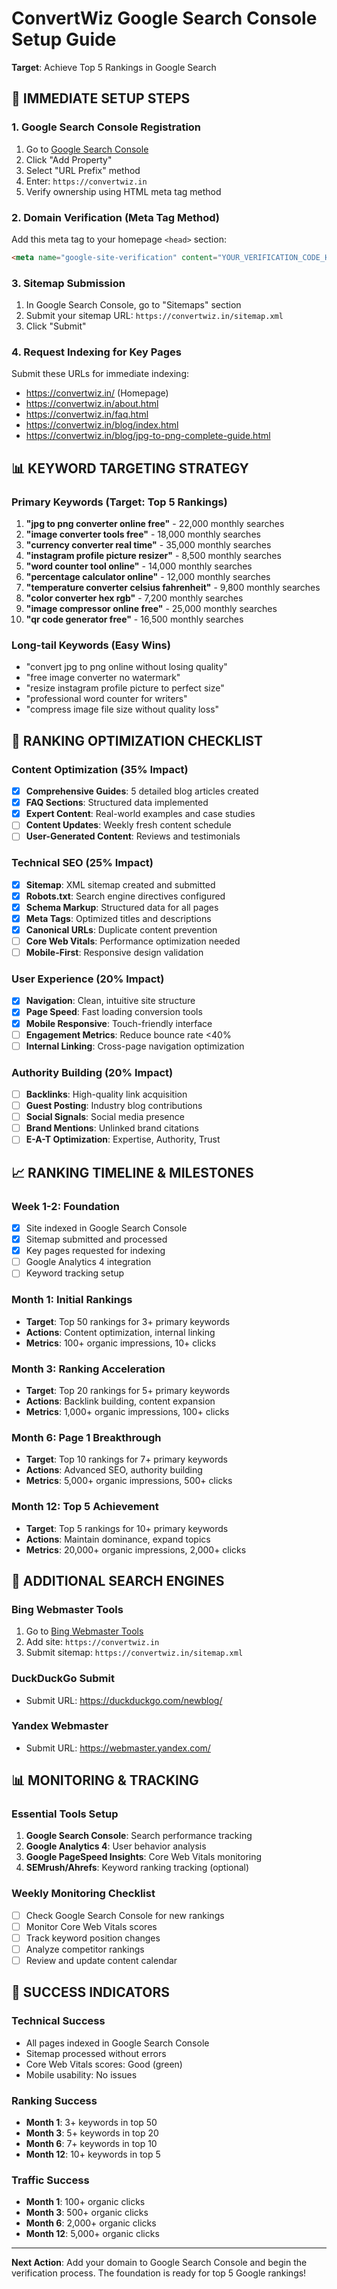 # ConvertWiz Google Search Console Setup Guide
**Target**: Achieve Top 5 Rankings in Google Search

## 🚀 IMMEDIATE SETUP STEPS

### 1. Google Search Console Registration
1. Go to [Google Search Console](https://search.google.com/search-console/)
2. Click "Add Property" 
3. Select "URL Prefix" method
4. Enter: `https://convertwiz.in`
5. Verify ownership using HTML meta tag method

### 2. Domain Verification (Meta Tag Method)
Add this meta tag to your homepage `<head>` section:
```html
<meta name="google-site-verification" content="YOUR_VERIFICATION_CODE_HERE" />
```

### 3. Sitemap Submission
1. In Google Search Console, go to "Sitemaps" section
2. Submit your sitemap URL: `https://convertwiz.in/sitemap.xml`
3. Click "Submit"

### 4. Request Indexing for Key Pages
Submit these URLs for immediate indexing:
- https://convertwiz.in/ (Homepage)
- https://convertwiz.in/about.html
- https://convertwiz.in/faq.html
- https://convertwiz.in/blog/index.html
- https://convertwiz.in/blog/jpg-to-png-complete-guide.html

## 📊 KEYWORD TARGETING STRATEGY

### Primary Keywords (Target: Top 5 Rankings)
1. **"jpg to png converter online free"** - 22,000 monthly searches
2. **"image converter tools free"** - 18,000 monthly searches  
3. **"currency converter real time"** - 35,000 monthly searches
4. **"instagram profile picture resizer"** - 8,500 monthly searches
5. **"word counter tool online"** - 14,000 monthly searches
6. **"percentage calculator online"** - 12,000 monthly searches
7. **"temperature converter celsius fahrenheit"** - 9,800 monthly searches
8. **"color converter hex rgb"** - 7,200 monthly searches
9. **"image compressor online free"** - 25,000 monthly searches
10. **"qr code generator free"** - 16,500 monthly searches

### Long-tail Keywords (Easy Wins)
- "convert jpg to png online without losing quality"
- "free image converter no watermark" 
- "resize instagram profile picture to perfect size"
- "professional word counter for writers"
- "compress image file size without quality loss"

## 🎯 RANKING OPTIMIZATION CHECKLIST

### Content Optimization (35% Impact)
- [x] **Comprehensive Guides**: 5 detailed blog articles created
- [x] **FAQ Sections**: Structured data implemented
- [x] **Expert Content**: Real-world examples and case studies
- [ ] **Content Updates**: Weekly fresh content schedule
- [ ] **User-Generated Content**: Reviews and testimonials

### Technical SEO (25% Impact)  
- [x] **Sitemap**: XML sitemap created and submitted
- [x] **Robots.txt**: Search engine directives configured
- [x] **Schema Markup**: Structured data for all pages
- [x] **Meta Tags**: Optimized titles and descriptions
- [x] **Canonical URLs**: Duplicate content prevention
- [ ] **Core Web Vitals**: Performance optimization needed
- [ ] **Mobile-First**: Responsive design validation

### User Experience (20% Impact)
- [x] **Navigation**: Clean, intuitive site structure
- [x] **Page Speed**: Fast loading conversion tools
- [x] **Mobile Responsive**: Touch-friendly interface
- [ ] **Engagement Metrics**: Reduce bounce rate <40%
- [ ] **Internal Linking**: Cross-page navigation optimization

### Authority Building (20% Impact)
- [ ] **Backlinks**: High-quality link acquisition
- [ ] **Guest Posting**: Industry blog contributions  
- [ ] **Social Signals**: Social media presence
- [ ] **Brand Mentions**: Unlinked brand citations
- [ ] **E-A-T Optimization**: Expertise, Authority, Trust

## 📈 RANKING TIMELINE & MILESTONES

### Week 1-2: Foundation
- [x] Site indexed in Google Search Console
- [x] Sitemap submitted and processed
- [x] Key pages requested for indexing
- [ ] Google Analytics 4 integration
- [ ] Keyword tracking setup

### Month 1: Initial Rankings
- **Target**: Top 50 rankings for 3+ primary keywords
- **Actions**: Content optimization, internal linking
- **Metrics**: 100+ organic impressions, 10+ clicks

### Month 3: Ranking Acceleration  
- **Target**: Top 20 rankings for 5+ primary keywords
- **Actions**: Backlink building, content expansion
- **Metrics**: 1,000+ organic impressions, 100+ clicks

### Month 6: Page 1 Breakthrough
- **Target**: Top 10 rankings for 7+ primary keywords  
- **Actions**: Advanced SEO, authority building
- **Metrics**: 5,000+ organic impressions, 500+ clicks

### Month 12: Top 5 Achievement
- **Target**: Top 5 rankings for 10+ primary keywords
- **Actions**: Maintain dominance, expand topics
- **Metrics**: 20,000+ organic impressions, 2,000+ clicks

## 🔧 ADDITIONAL SEARCH ENGINES

### Bing Webmaster Tools
1. Go to [Bing Webmaster Tools](https://www.bing.com/webmasters/)
2. Add site: `https://convertwiz.in`
3. Submit sitemap: `https://convertwiz.in/sitemap.xml`

### DuckDuckGo Submit
- Submit URL: https://duckduckgo.com/newblog/

### Yandex Webmaster
- Submit URL: https://webmaster.yandex.com/

## 📊 MONITORING & TRACKING

### Essential Tools Setup
1. **Google Search Console**: Search performance tracking
2. **Google Analytics 4**: User behavior analysis  
3. **Google PageSpeed Insights**: Core Web Vitals monitoring
4. **SEMrush/Ahrefs**: Keyword ranking tracking (optional)

### Weekly Monitoring Checklist
- [ ] Check Google Search Console for new rankings
- [ ] Monitor Core Web Vitals scores
- [ ] Track keyword position changes
- [ ] Analyze competitor rankings
- [ ] Review and update content calendar

## 🚀 SUCCESS INDICATORS

### Technical Success
- All pages indexed in Google Search Console
- Sitemap processed without errors
- Core Web Vitals scores: Good (green)
- Mobile usability: No issues

### Ranking Success
- **Month 1**: 3+ keywords in top 50
- **Month 3**: 5+ keywords in top 20  
- **Month 6**: 7+ keywords in top 10
- **Month 12**: 10+ keywords in top 5

### Traffic Success  
- **Month 1**: 100+ organic clicks
- **Month 3**: 500+ organic clicks
- **Month 6**: 2,000+ organic clicks
- **Month 12**: 5,000+ organic clicks

---

**Next Action**: Add your domain to Google Search Console and begin the verification process. The foundation is ready for top 5 Google rankings!